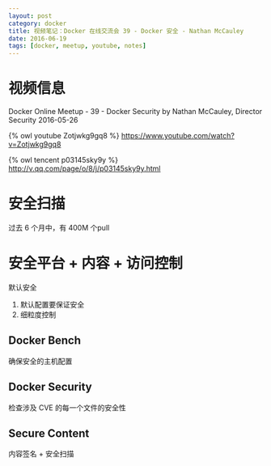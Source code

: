 ```yaml
---
layout: post
category: docker
title: 视频笔记：Docker 在线交流会 39 - Docker 安全 - Nathan McCauley
date: 2016-06-19
tags: [docker, meetup, youtube, notes]
---
```


<!-- toc -->

# 视频信息

Docker Online Meetup - 39 - Docker Security
by Nathan McCauley, Director Security
2016-05-26

{% owl youtube Zotjwkg9gq8 %}
<https://www.youtube.com/watch?v=Zotjwkg9gq8>

{% owl tencent p03145sky9y %}
<http://v.qq.com/page/o/8/j/p03145sky9y.html>

# 安全扫描

过去 6 个月中，有 400M 个pull

# 安全平台 + 内容 + 访问控制

默认安全

1. 默认配置要保证安全
2. 细粒度控制

## Docker Bench

确保安全的主机配置

## Docker Security

检查涉及 CVE 的每一个文件的安全性

## Secure Content

内容签名 + 安全扫描
